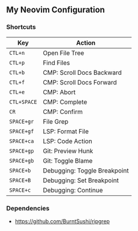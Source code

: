 ## My Neovim Configuration 

### Shortcuts 

| Key         | Action                       |
|-------------|------------------------------|
| `CTL+n`     | Open File Tree               | 
| `CTL+p`     | Find Files                   |
| `CTL+b`     | CMP: Scroll Docs Backward    |
| `CTL+f`     | CMP: Scroll Docs Forward     |
| `CTL+e`     | CMP: Abort                   |
| `CTL+SPACE` | CMP: Complete                |
| `CR`        | CMP: Confirm                 |
| `SPACE+gr`  | File Grep                    |
| `SPACE+gf`  | LSP: Format File             |
| `SPACE+ca`  | LSP: Code Action             |
| `SPACE+gp`  | Git: Preview Hunk            |
| `SPACE+gb`  | Git: Toggle Blame            |
| `SPACE+b`   | Debugging: Toggle Breakpoint |
| `SPACE+B`   | Debugging: Set Breakpoint    |
| `SPACE+c`   | Debugging: Continue          |

### Dependencies 

* https://github.com/BurntSushi/ripgrep 

